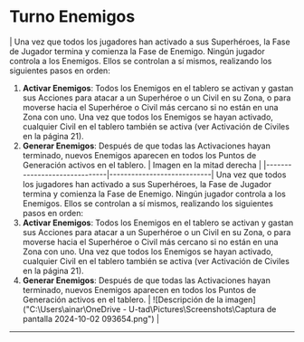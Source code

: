 # Turno Enemigos

| Una vez que todos los jugadores han activado a sus Superhéroes, la Fase de Jugador termina y comienza la Fase de Enemigo. Ningún jugador controla a los Enemigos. Ellos se controlan a sí mismos, realizando los siguientes pasos en orden:
1. **Activar Enemigos**: Todos los Enemigos en el tablero se activan y gastan sus Acciones para atacar a un Superhéroe o un Civil en su Zona, o para moverse hacia el Superhéroe o Civil más cercano si no están en una Zona con uno. Una vez que todos los Enemigos se hayan activado, cualquier Civil en el tablero también se activa (ver Activación de Civiles en la página 21).
2. **Generar Enemigos**: Después de que todas las Activaciones hayan terminado, nuevos Enemigos aparecen en todos los Puntos de Generación activos en el tablero.  | Imagen en la mitad derecha |
|------------------------------|----------------------------|
Una vez que todos los jugadores han activado a sus Superhéroes, la Fase de Jugador termina y comienza la Fase de Enemigo. Ningún jugador controla a los Enemigos. Ellos se controlan a sí mismos, realizando los siguientes pasos en orden:
1. **Activar Enemigos**: Todos los Enemigos en el tablero se activan y gastan sus Acciones para atacar a un Superhéroe o un Civil en su Zona, o para moverse hacia el Superhéroe o Civil más cercano si no están en una Zona con uno. Una vez que todos los Enemigos se hayan activado, cualquier Civil en el tablero también se activa (ver Activación de Civiles en la página 21).
2. **Generar Enemigos**: Después de que todas las Activaciones hayan terminado, nuevos Enemigos aparecen en todos los Puntos de Generación activos en el tablero.
  | ![Descripción de la imagen]("C:\Users\ainar\OneDrive - U-tad\Pictures\Screenshots\Captura de pantalla 2024-10-02 093654.png") |


***
